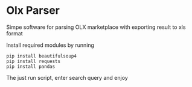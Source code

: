 # Olx Parser
Simpe software for parsing OLX marketplace with exporting result to xls format  

Install required modules by running
```
pip install beautifulsoup4
pip install requests
pip install pandas
```
The just run script, enter search query and enjoy
